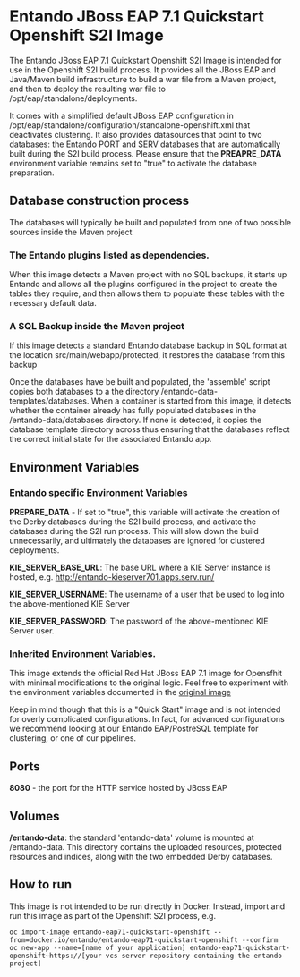 # Entando JBoss EAP 7.1 Quickstart Openshift S2I Image 
The Entando JBoss EAP 7.1 Quickstart Openshift S2I Image is intended for use in the Openshift S2I build process. It 
provides all the JBoss EAP and Java/Maven build infrastructure to build a war file
from a Maven project, and then to deploy the resulting war file to /opt/eap/standalone/deployments.

It comes with a simplified default JBoss EAP configuration in /opt/eap/standalone/configuration/standalone-openshift.xml that
deactivates clustering. It also provides datasources that point to two databases: the Entando PORT and SERV databases
that are automatically built during the S2I build process. Please ensure that the **PREAPRE_DATA** environment variable remains set to "true"
to activate the database preparation.

## Database construction process
The databases will typically be built and populated from one of two possible sources inside the Maven project

### The Entando plugins listed as dependencies.
When this image detects a Maven project with no SQL backups, it starts up Entando and allows all the plugins configured
in the project to create the tables they require, and then allows them to populate these tables with the necessary default data.

### A SQL Backup inside the Maven project 
If this image detects a standard Entando database backup in SQL format at the location src/main/webapp/protected, it restores the database
from this backup

Once the databases have be built and populated, the 'assemble' script copies both databases to a the directory /entando-data-templates/databases. 
When a container is started from this image, it detects whether the container already has fully populated databases in the 
/entando-data/databases directory. If none is detected, it copies the database template directory across thus ensuring that 
the databases reflect the correct initial state for the associated Entando app.


## Environment Variables

### Entando specific Environment Variables
**PREPARE_DATA** - If set to "true", this variable will activate the creation of the Derby databases during the S2I build process, and activate the databases during the S2I run process. This will slow down the build unnecessarily, and ultimately the databases are ignored for clustered deployments.   

**KIE_SERVER_BASE_URL**: The base URL where a KIE Server instance is hosted, e.g. http://entando-kieserver701.apps.serv.run/

**KIE_SERVER_USERNAME**: The username of a user that be used to log into the above-mentioned KIE Server

**KIE_SERVER_PASSWORD**: The password of the above-mentioned KIE Server user.


### Inherited Environment Variables.

This image extends the official Red Hat JBoss EAP 7.1 image for Opensfhit with minimal modifications to the original logic. Feel free
to experiment with the environment variables documented in the
[original image](https://access.redhat.com/documentation/en-us/red_hat_jboss_enterprise_application_platform/7.1/html/red_hat_jboss_enterprise_application_platform_for_openshift/configuring_eap_openshift_image)

Keep in mind though that this is a "Quick Start" image and is not intended for overly complicated configurations. In fact, for 
advanced configurations we recommend looking at our Entando EAP/PostreSQL template for clustering, or one of our pipelines.

## Ports

**8080** - the port for the HTTP service hosted by JBoss EAP

## Volumes

**/entando-data**: the standard 'entando-data' volume is mounted at /entando-data. This directory contains the uploaded resources, protected resources and indices, along with the two embedded Derby databases. 

## How to run

This image is not intended to be run directly in Docker. Instead, import and run this image as part of the Openshift S2I process, e.g.

    oc import-image entando-eap71-quickstart-openshift --from=docker.io/entando/entando-eap71-quickstart-openshift --confirm
    oc new-app --name=[name of your application] entando-eap71-quickstart-openshift~https://[your vcs server repository containing the entando project]